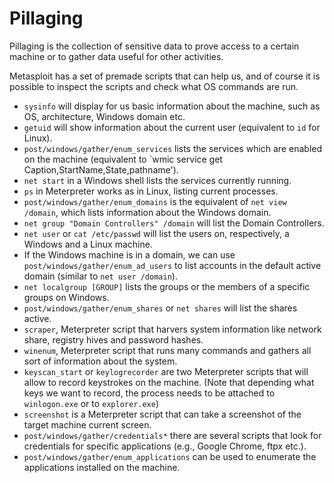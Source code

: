 # Pillaging

Pillaging is the collection of sensitive data to prove access to a certain machine or to gather data
useful for other activities.

Metasploit has a set of premade scripts that can help us, and of course it is possible to inspect
the scripts and check what OS commands are run.


* `sysinfo` will display for us basic information about the machine, such as OS, architecture, Windows
domain etc.
* `getuid` will show information about the current user (equivalent to `id` for Linux).
* `post/windows/gather/enum_services` lists the services which are enabled on the machine
  (equivalent to `wmic service get Caption,StartName,State,pathname').
* `net start` in a Windows shell lists the services currently running.
* `ps` in Meterpreter works as in Linux, listing current processes.
* `post/windows/gather/enum_domains` is the equivalent of `net view /domain`, which lists
  information about the Windows domain.
* `net group "Domain Controllers" /domain` will list the Domain Controllers.
* `net user` or `cat /etc/passwd` will list the users on, respectively, a Windows and a Linux
  machine.
* If the Windows machine is in a domain, we can use `post/windows/gather/enum_ad_users` to list
  accounts in the default active domain (similar to `net user /domain`).
* `net localgroup [GROUP]` lists the groups or the members of a specific groups on Windows.
* `post/windows/gather/enum_shares` or `net shares` will list the shares active.
* `scraper`, Meterpreter script that harvers system information like network share, registry hives
  and password hashes.
* `winenum`, Meterpreter script that runs many commands and gathers all sort of information about
  the system.
* `keyscan_start` or `keylogrecorder` are two Meterpreter scripts that will allow to record
  keystrokes on the machine. (Note that depending what keys we want to record, the process needs to
  be attached to `winlogon.exe` or to `explorer.exe`)
* `screenshot` is a Meterpreter script that can take a screenshot of the target machine current
  screen.
* `post/windows/gather/credentials*` there are several scripts that look for credentials for
  specific applications (e.g., Google Chrome, ftpx etc.).
* `post/windows/gather/enum_applications` can be used to enumerate the applications installed on the
  machine.

